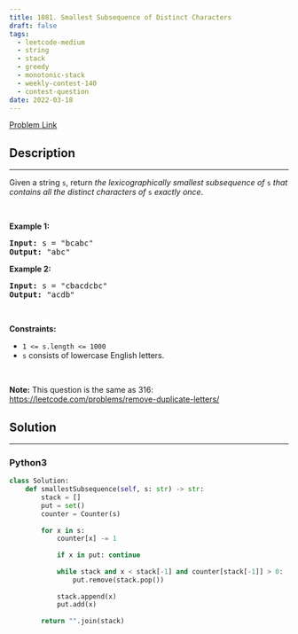 ```yaml
---
title: 1081. Smallest Subsequence of Distinct Characters
draft: false
tags: 
  - leetcode-medium
  - string
  - stack
  - greedy
  - monotonic-stack
  - weekly-contest-140
  - contest-question
date: 2022-03-18
---
```


[Problem Link](https://leetcode.com/problems/smallest-subsequence-of-distinct-characters/)

## Description

---
<p>Given a string <code>s</code>, return <em>the </em><span data-keyword="lexicographically-smaller-string"><em>lexicographically smallest</em></span> <span data-keyword="subsequence-string"><em>subsequence</em></span><em> of</em> <code>s</code> <em>that contains all the distinct characters of</em> <code>s</code> <em>exactly once</em>.</p>

<p>&nbsp;</p>
<p><strong class="example">Example 1:</strong></p>

<pre>
<strong>Input:</strong> s = &quot;bcabc&quot;
<strong>Output:</strong> &quot;abc&quot;
</pre>

<p><strong class="example">Example 2:</strong></p>

<pre>
<strong>Input:</strong> s = &quot;cbacdcbc&quot;
<strong>Output:</strong> &quot;acdb&quot;
</pre>

<p>&nbsp;</p>
<p><strong>Constraints:</strong></p>

<ul>
	<li><code>1 &lt;= s.length &lt;= 1000</code></li>
	<li><code>s</code> consists of lowercase English letters.</li>
</ul>

<p>&nbsp;</p>
<strong>Note:</strong> This question is the same as 316: <a href="https://leetcode.com/problems/remove-duplicate-letters/" target="_blank">https://leetcode.com/problems/remove-duplicate-letters/</a>

## Solution

---
### Python3
``` py title='smallest-subsequence-of-distinct-characters'
class Solution:
    def smallestSubsequence(self, s: str) -> str:
        stack = []
        put = set()
        counter = Counter(s)
        
        for x in s:
            counter[x] -= 1
            
            if x in put: continue
                
            while stack and x < stack[-1] and counter[stack[-1]] > 0:
                put.remove(stack.pop())
            
            stack.append(x)
            put.add(x)
        
        return "".join(stack)
```

